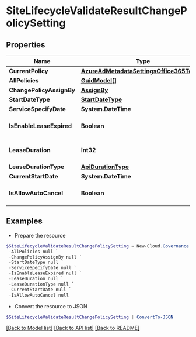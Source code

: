 # SiteLifecycleValidateResultChangePolicySetting
## Properties

Name | Type | Description | Notes
------------ | ------------- | ------------- | -------------
**CurrentPolicy** | [**AzureAdMetadataSettingsOffice365Tenant**](AzureAdMetadataSettingsOffice365Tenant.md) |  | [optional] 
**AllPolicies** | [**GuidModel[]**](GuidModel.md) |  | [optional] 
**ChangePolicyAssignBy** | [**AssignBy**](AssignBy.md) |  | [optional] 
**StartDateType** | [**StartDateType**](StartDateType.md) |  | [optional] 
**ServiceSpecifyDate** | **System.DateTime** |  | [optional] 
**IsEnableLeaseExpired** | **Boolean** |  | [optional] [default to $false]
**LeaseDuration** | **Int32** |  | [optional] [default to 0]
**LeaseDurationType** | [**ApiDurationType**](ApiDurationType.md) |  | [optional] 
**CurrentStartDate** | **System.DateTime** |  | [optional] 
**IsAllowAutoCancel** | **Boolean** |  | [optional] [default to $false]

## Examples

- Prepare the resource
```powershell
$SiteLifecycleValidateResultChangePolicySetting = New-Cloud.Governance.ClientSiteLifecycleValidateResultChangePolicySetting  -CurrentPolicy null `
 -AllPolicies null `
 -ChangePolicyAssignBy null `
 -StartDateType null `
 -ServiceSpecifyDate null `
 -IsEnableLeaseExpired null `
 -LeaseDuration null `
 -LeaseDurationType null `
 -CurrentStartDate null `
 -IsAllowAutoCancel null
```

- Convert the resource to JSON
```powershell
$SiteLifecycleValidateResultChangePolicySetting | ConvertTo-JSON
```

[[Back to Model list]](../README.md#documentation-for-models) [[Back to API list]](../README.md#documentation-for-api-endpoints) [[Back to README]](../README.md)

